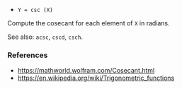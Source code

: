 * `Y = csc (X)`

Compute the cosecant for each element of `X` in radians.

See also: `acsc`, `cscd`, `csch`.

### References

* https://mathworld.wolfram.com/Cosecant.html
* https://en.wikipedia.org/wiki/Trigonometric_functions
